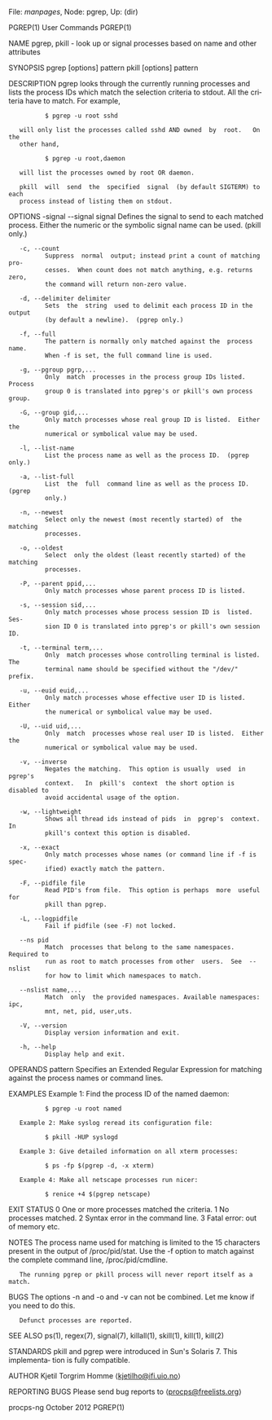 File: *manpages*,  Node: pgrep,  Up: (dir)

PGREP(1)                         User Commands                        PGREP(1)



NAME
       pgrep,  pkill  -  look  up  or signal processes based on name and other
       attributes

SYNOPSIS
       pgrep [options] pattern
       pkill [options] pattern

DESCRIPTION
       pgrep looks through the  currently  running  processes  and  lists  the
       process IDs which match the selection criteria to stdout.  All the cri‐
       teria have to match.  For example,

              $ pgrep -u root sshd

       will only list the processes called sshd AND owned  by  root.   On  the
       other hand,

              $ pgrep -u root,daemon

       will list the processes owned by root OR daemon.

       pkill  will  send  the  specified  signal  (by default SIGTERM) to each
       process instead of listing them on stdout.

OPTIONS
       -signal
       --signal signal
              Defines the signal to send to each matched process.  Either  the
              numeric or the symbolic signal name can be used.  (pkill only.)

       -c, --count
              Suppress  normal  output; instead print a count of matching pro‐
              cesses.  When count does not match anything, e.g. returns  zero,
              the command will return non-zero value.

       -d, --delimiter delimiter
              Sets  the  string  used to delimit each process ID in the output
              (by default a newline).  (pgrep only.)

       -f, --full
              The pattern is normally only matched against the  process  name.
              When -f is set, the full command line is used.

       -g, --pgroup pgrp,...
              Only  match  processes in the process group IDs listed.  Process
              group 0 is translated into pgrep's or pkill's own process group.

       -G, --group gid,...
              Only match processes whose real group ID is listed.  Either  the
              numerical or symbolical value may be used.

       -l, --list-name
              List the process name as well as the process ID.  (pgrep only.)

       -a, --list-full
              List  the  full  command line as well as the process ID.  (pgrep
              only.)

       -n, --newest
              Select only the newest (most recently started) of  the  matching
              processes.

       -o, --oldest
              Select  only the oldest (least recently started) of the matching
              processes.

       -P, --parent ppid,...
              Only match processes whose parent process ID is listed.

       -s, --session sid,...
              Only match processes whose process session ID is  listed.   Ses‐
              sion ID 0 is translated into pgrep's or pkill's own session ID.

       -t, --terminal term,...
              Only  match processes whose controlling terminal is listed.  The
              terminal name should be specified without the "/dev/" prefix.

       -u, --euid euid,...
              Only match processes whose effective user ID is listed.   Either
              the numerical or symbolical value may be used.

       -U, --uid uid,...
              Only  match  processes whose real user ID is listed.  Either the
              numerical or symbolical value may be used.

       -v, --inverse
              Negates the matching.  This option is usually  used  in  pgrep's
              context.   In  pkill's  context  the short option is disabled to
              avoid accidental usage of the option.

       -w, --lightweight
              Shows all thread ids instead of pids  in  pgrep's  context.   In
              pkill's context this option is disabled.

       -x, --exact
              Only match processes whose names (or command line if -f is spec‐
              ified) exactly match the pattern.

       -F, --pidfile file
              Read PID's from file.  This option is perhaps  more  useful  for
              pkill than pgrep.

       -L, --logpidfile
              Fail if pidfile (see -F) not locked.

       --ns pid
              Match  processes that belong to the same namespaces. Required to
              run as root to match processes from other  users.  See  --nslist
              for how to limit which namespaces to match.

       --nslist name,...
              Match  only  the provided namespaces. Available namespaces: ipc,
              mnt, net, pid, user,uts.

       -V, --version
              Display version information and exit.

       -h, --help
              Display help and exit.

OPERANDS
       pattern
              Specifies an Extended Regular Expression  for  matching  against
              the process names or command lines.

EXAMPLES
       Example 1: Find the process ID of the named daemon:

              $ pgrep -u root named

       Example 2: Make syslog reread its configuration file:

              $ pkill -HUP syslogd

       Example 3: Give detailed information on all xterm processes:

              $ ps -fp $(pgrep -d, -x xterm)

       Example 4: Make all netscape processes run nicer:

              $ renice +4 $(pgrep netscape)

EXIT STATUS
       0      One or more processes matched the criteria.
       1      No processes matched.
       2      Syntax error in the command line.
       3      Fatal error: out of memory etc.

NOTES
       The  process  name  used  for  matching is limited to the 15 characters
       present in the output of /proc/pid/stat.  Use the -f  option  to  match
       against the complete command line, /proc/pid/cmdline.

       The running pgrep or pkill process will never report itself as a match.

BUGS
       The  options  -n and -o and -v can not be combined.  Let me know if you
       need to do this.

       Defunct processes are reported.


SEE ALSO
       ps(1), regex(7), signal(7), killall(1), skill(1), kill(1), kill(2)

STANDARDS
       pkill and pgrep were introduced in Sun's Solaris 7.   This  implementa‐
       tion is fully compatible.

AUTHOR
       Kjetil Torgrim Homme ⟨kjetilho@ifi.uio.no⟩

REPORTING BUGS
       Please send bug reports to ⟨procps@freelists.org⟩



procps-ng                        October 2012                         PGREP(1)

